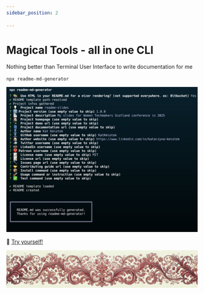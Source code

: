 ```yaml
---
sidebar_position: 2

---
```


# Magical Tools - all in one CLI

Nothing better than Terminal User Interface to write documentation for me  
  
`npx readme-md-generator`
  
![inputs](./inputs.png)  
  
  
🔗 [Try yourself!](https://github.com/kefranabg/readme-md-generator)


![ornament](../red-small.png)
